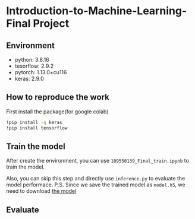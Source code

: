 # Introduction-to-Machine-Learning-Final Project

## Environment
* python: 3.8.16
* tesorflow: 2.9.2
* pytorch: 1.13.0+cu116
* keras: 2.9.0

## How to reproduce the work
First install the package(for google colab)
```bash
!pip install -q keras
!pip install tensorflow
```

## Train the model
After create the environment, you can use `109550139_Final_train.ipynb` to train the model.

Also, you can skip this step and directly use `inference.py` to evaluate the model performace.
P.S. Since we save the trained model as `model.h5`, we need to download [the model](https://drive.google.com/drive/folders/1bKJTxncll687Rdsdr0xXWU_3BLsR8fR0) 

## Evaluate

